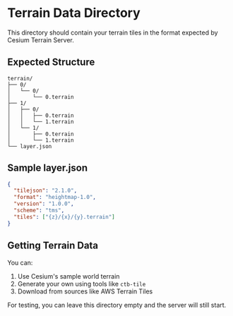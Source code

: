 # Terrain Data Directory

This directory should contain your terrain tiles in the format expected by Cesium Terrain Server.

## Expected Structure

```
terrain/
├── 0/
│   └── 0/
│       └── 0.terrain
├── 1/
│   ├── 0/
│   │   ├── 0.terrain
│   │   └── 1.terrain
│   └── 1/
│       ├── 0.terrain
│       └── 1.terrain
└── layer.json
```

## Sample layer.json

```json
{
  "tilejson": "2.1.0",
  "format": "heightmap-1.0",
  "version": "1.0.0",
  "scheme": "tms",
  "tiles": ["{z}/{x}/{y}.terrain"]
}
```

## Getting Terrain Data

You can:
1. Use Cesium's sample world terrain
2. Generate your own using tools like `ctb-tile`
3. Download from sources like AWS Terrain Tiles

For testing, you can leave this directory empty and the server will still start.
